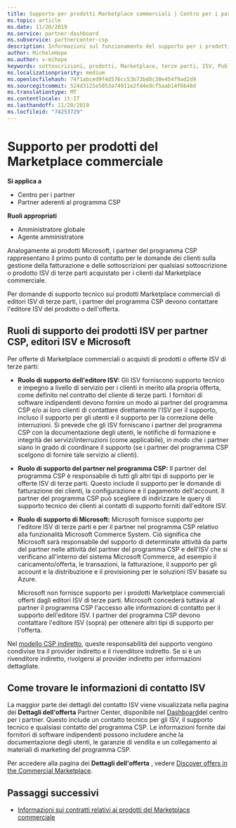 ```yaml
---
title: Supporto per prodotti Marketplace commerciali | Centro per i partner
ms.topic: article
ms.date: 11/20/2019
ms.service: partner-dashboard
ms.subservice: partnercenter-csp
description: Informazioni sul funzionamento del supporto per i prodotti ISV di terze parti o le sottoscrizioni acquistate dal Marketplace commerciale dai partner del programma CSP.
author: MicheleHope
ms.author: v-mihope
keywords: sottoscrizioni, prodotti, Marketplace, terze parti, ISV, Publisher, supporto tecnico, CSP
ms.localizationpriority: medium
ms.openlocfilehash: 74f1abced9f4d576cc53b73bd8c30e454f9ad2d9
ms.sourcegitcommit: 524d3121e5053a74911e2fd4e9cf5aab14f6b48d
ms.translationtype: MT
ms.contentlocale: it-IT
ms.lasthandoff: 11/20/2019
ms.locfileid: "74253729"
---
```

# <a name="support-for-commercial-marketplace-products"></a>Supporto per prodotti del Marketplace commerciale

**Si applica a**

- Centro per i partner
- Partner aderenti al programma CSP

**Ruoli appropriati**

- Amministratore globale
- Agente amministratore

Analogamente ai prodotti Microsoft, i partner del programma CSP rappresentano il primo punto di contatto per le domande dei clienti sulla gestione della fatturazione e delle sottoscrizioni per qualsiasi sottoscrizione o prodotto ISV di terze parti acquistato per i clienti dal Marketplace commerciale.

Per domande di supporto tecnico sui prodotti Marketplace commerciali di editori ISV di terze parti, i partner del programma CSP devono contattare l'editore ISV del prodotto o dell'offerta.

## <a name="support-roles-of-isv-products-for-csp-partners-isv-publishers-and-microsoft"></a>Ruoli di supporto dei prodotti ISV per partner CSP, editori ISV e Microsoft

Per offerte di Marketplace commerciali o acquisti di prodotti o offerte ISV di terze parti:

- **Ruolo di supporto dell'editore ISV:** Gli ISV forniscono supporto tecnico e impegno a livello di servizio per i clienti in merito alla propria offerta, come definito nel contratto del cliente di terze parti. I fornitori di software indipendenti devono fornire un modo ai partner del programma CSP e/o ai loro clienti di contattare direttamente l'ISV per il supporto, incluso il supporto per gli utenti e il supporto per la correzione delle interruzioni. Si prevede che gli ISV forniscano i partner del programma CSP con la documentazione degli utenti, le notifiche di formazione e integrità dei servizi/interruzioni (come applicabile), in modo che i partner siano in grado di coordinare il supporto (se i partner del programma CSP scelgono di fornire tale servizio ai clienti).

- **Ruolo di supporto del partner nel programma CSP:** Il partner del programma CSP è responsabile di tutti gli altri tipi di supporto per le offerte ISV di terze parti. Questo include il supporto per le domande di fatturazione dei clienti, la configurazione e il pagamento dell'account. Il partner del programma CSP può scegliere di indirizzare le query di supporto tecnico dei clienti ai contatti di supporto forniti dall'editore ISV.

- **Ruolo di supporto di Microsoft:** Microsoft fornisce supporto per l'editore ISV di terze parti e per il partner nel programma CSP relativo alla funzionalità Microsoft Commerce System. Ciò significa che Microsoft sarà responsabile del supporto di determinate attività da parte del partner nelle attività del partner del programma CSP e dell'ISV che si verificano all'interno del sistema Microsoft Commerce, ad esempio il caricamento/offerta, le transazioni, la fatturazione, il supporto per gli account e la distribuzione e il provisioning per le soluzioni ISV basate su Azure.

    Microsoft non fornisce supporto per i prodotti Marketplace commerciali offerti dagli editori ISV di terze parti. Microsoft concederà tuttavia al partner il programma CSP l'accesso alle informazioni di contatto per il supporto dell'editore ISV. I partner del programma CSP devono contattare l'editore ISV (sopra) per ottenere altri tipi di supporto per l'offerta.

Nel [modello CSP indiretto](csp-overview.md#indirect-model), queste responsabilità del supporto vengono condivise tra il provider indiretto e il rivenditore indiretto. Se si è un rivenditore indiretto, rivolgersi al provider indiretto per informazioni dettagliate.

## <a name="how-to-find-isv-contact-information"></a>Come trovare le informazioni di contatto ISV

La maggior parte dei dettagli del contatto ISV viene visualizzata nella pagina dei **Dettagli dell'offerta** Partner Center, disponibile nel [Dashboard](https://partner.microsoft.com/dashboard)del centro per i partner. Questo include un contatto tecnico per gli ISV, il supporto tecnico e qualsiasi contatto del programma CSP. Le informazioni fornite dai fornitori di software indipendenti possono includere anche la documentazione degli utenti, le garanzie di vendita e un collegamento ai materiali di marketing del programma CSP.

Per accedere alla pagina dei **Dettagli dell'offerta** , vedere [Discover offers in the Commercial Marketplace](csp-commercial-marketplace-discover.md#view-marketplace-offers-in-partner-center).

## <a name="next-steps"></a>Passaggi successivi

- [Informazioni sui contratti relativi ai prodotti del Marketplace commerciale](csp-commercial-marketplace-contracting.md)
